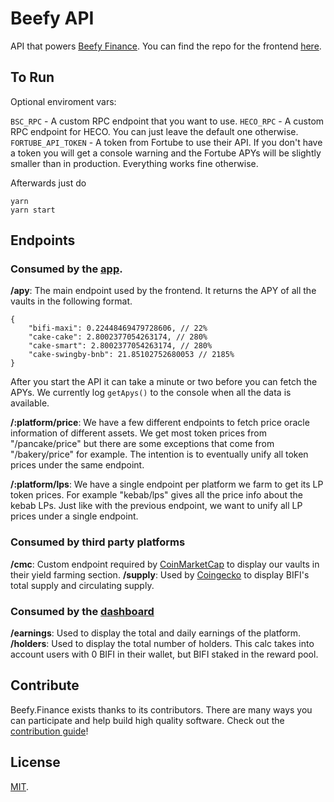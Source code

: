 # Beefy API

API that powers [Beefy Finance](https://app.beefy.finance). You can find the repo for the frontend [here](https://github.com/beefyfinance/beefy-app).

## To Run
Optional enviroment vars:

`BSC_RPC` - A custom RPC endpoint that you want to use.
`HECO_RPC` - A custom RPC endpoint for HECO. You can just leave the default one otherwise.
`FORTUBE_API_TOKEN` - A token from Fortube to use their API. If you don't have a token you will get a console warning and the Fortube APYs will be slightly smaller than in production. Everything works fine otherwise.

Afterwards just do
```
yarn
yarn start
```
## Endpoints

### Consumed by the [app](https://app.beefy.finance).
**/apy**: The main endpoint used by the frontend. It returns the APY of all the vaults in the following format.
```
{
	"bifi-maxi": 0.22448469479728606, // 22%
	"cake-cake": 2.8002377054263174, // 280%
	"cake-smart": 2.8002377054263174, // 280%
	"cake-swingby-bnb": 21.85102752680053 // 2185%
}
```
After you start the API it can take a minute or two before you can fetch the APYs. We currently log `getApys()` to the console when all the data is available.

**/:platform/price**: We have a few different endpoints to fetch price oracle information of different assets. We get most token prices from "/pancake/price" but there are some exceptions that come from "/bakery/price" for example. The intention is to eventually unify all token prices under the same endpoint.

**/:platform/lps**: We have a single endpoint per platform we farm to get its LP token prices. For example "kebab/lps" gives all the price info about the kebab LPs. Just like with the previous endpoint, we want to unify all LP prices under a single endpoint.


### Consumed by third party platforms
**/cmc**:  Custom endpoint required by [CoinMarketCap](https://coinmarketcap.com/) to display our vaults in their yield farming section.
**/supply**:  Used by [Coingecko](https://coingecko.com) to display BIFI's total supply and circulating supply.

### Consumed by the [dashboard](https://dashboard.beefy.finance)
**/earnings**:  Used to display the total and daily earnings of the platform.
**/holders**:  Used to display the total number of holders. This calc takes into account users with 0 BIFI in their wallet, but BIFI staked in the reward pool.


## Contribute

Beefy.Finance exists thanks to its contributors. There are many ways you can participate and help build high quality software. Check out the [contribution guide](CONTRIBUTING.md)!

## License

[MIT](LICENSE).
